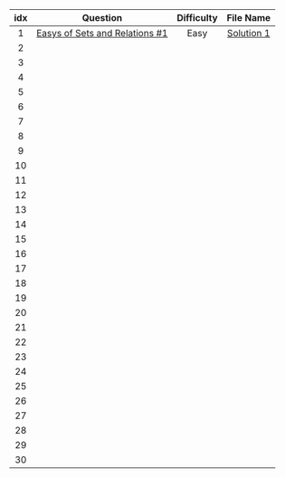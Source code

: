 
| idx |Question|Difficulty|File Name|
|:---:|:------:|:--------:|:-------:|
| 1  | [Easys of Sets and Relations #1](https://www.hackerrank.com/challenges/Easys-of-sets-and-relational-algebra-1/problem) | Easy | [Solution 1]() |
| 2  | 
| 3  | 
| 4  | 
| 5  | 
| 6  | 
| 7  | 
| 8  | 
| 9  | 
| 10| 
| 11| 
| 12| 
| 13| 
| 14| 
| 15| 
| 16| 
| 17| 
| 18| 
| 19| 
| 20| 
| 21| 
| 22| 
| 23| 
| 24| 
| 25| 
| 26| 
| 27| 
| 28| 
| 29| 
| 30| 